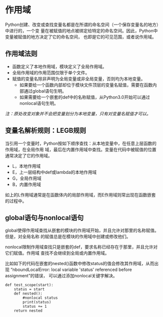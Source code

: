 # 作用域

Python创建、改变或查找变量名都是在所谓的命名空间（一个保存变量名的地方）中进行的，一个变
量在被赋值的地点被绑定给特定的命名空间。因此，Python中变量被赋值的地方决定了它的命名空间，
也即是它的可见范围，或者说作用域。

## 作用域法则

- 函数定义了本地作用域，模块定义了全局作用域。
- 全局作用域的作用范围仅限于单个文件。
- 赋值的变量名除非声明为全局变量或非全局变量，否则均为本地变量。
  - 如果要给一个函数内部却位于模块文件顶层的变量名赋值，需要在函数内部通过global语句生明。
  - 如果需要给一个嵌套的def中的名称赋值，从Python3.0开始可以通过nonlocal语句生明。

*注：原处改变对象并不会把变量划分为本地变量，只有对变量名赋值才可以。*  

## 变量名解析规则：LEGB规则

当引用一个变量时，Python按如下顺序查找：从本地变量中，在任意上层函数的作用域，在全局作用
域，最后在内置作用域中查找。变量在代码中被赋值的位置通常决定了它的作用域。

- L，本地作用域
- E，上一层结构中def或lambda的本地作用域
- G，全局作用域
- B，内置作用域

如上的L作用域通常是在函数体内的局部作用域，而E作用域则常出现在函数嵌套的过程中。

## global语句与nonlocal语句

global使得作用域查找从嵌套的模块的作用域开始，并且允许对那里的名称赋值。但是，对全局名称
的赋值总是在模块的作用域中创建或修改他们。

nonlocal限制作用域查找只是嵌套的def，要求名称已经存在于那里，并且允许对它们赋值。作用域
查找不会继续到全局或内置作用域。

比如如下的代码在嵌套的nested()函数中修改status的值会修改其作用域，从而出现
“nboundLocalError: local variable 'status' referenced before assignment”的错误，
可以通过添加nonlocal关键字解决。

```
def test_scope(start):
    status = start
    def nested():
        #nonlocal status
        print(status)
        status += 1
    return nested
```
